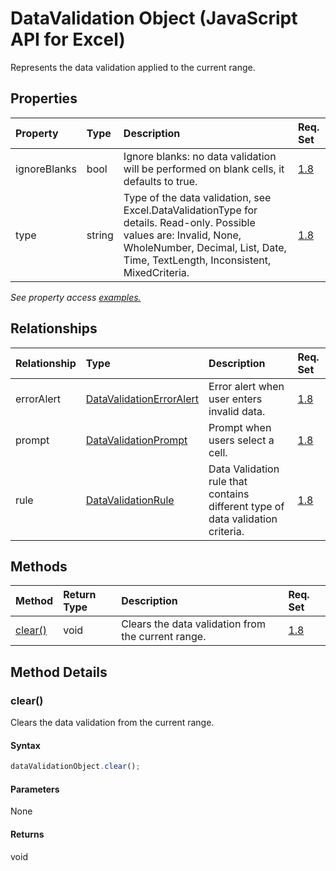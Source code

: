 # DataValidation Object (JavaScript API for Excel)

Represents the data validation applied to the current range.

## Properties

| Property	   | Type	|Description| Req. Set|
|:---------------|:--------|:----------|:----|
|ignoreBlanks|bool|Ignore blanks: no data validation will be performed on blank cells, it defaults to true.|[1.8](../requirement-sets/excel-api-requirement-sets.md)|
|type|string|Type of the data validation, see Excel.DataValidationType for details. Read-only. Possible values are: Invalid, None, WholeNumber, Decimal, List, Date, Time, TextLength, Inconsistent, MixedCriteria.|[1.8](../requirement-sets/excel-api-requirement-sets.md)|

_See property access [examples.](#property-access-examples)_

## Relationships
| Relationship | Type	|Description| Req. Set|
|:---------------|:--------|:----------|:----|
|errorAlert|[DataValidationErrorAlert](datavalidationerroralert.md)|Error alert when user enters invalid data.|[1.8](../requirement-sets/excel-api-requirement-sets.md)|
|prompt|[DataValidationPrompt](datavalidationprompt.md)|Prompt when users select a cell.|[1.8](../requirement-sets/excel-api-requirement-sets.md)|
|rule|[DataValidationRule](datavalidationrule.md)|Data Validation rule that contains different type of data validation criteria.|[1.8](../requirement-sets/excel-api-requirement-sets.md)|

## Methods

| Method		   | Return Type	|Description| Req. Set|
|:---------------|:--------|:----------|:----|
|[clear()](#clear)|void|Clears the data validation from the current range.|[1.8](../requirement-sets/excel-api-requirement-sets.md)|

## Method Details


### clear()
Clears the data validation from the current range.

#### Syntax
```js
dataValidationObject.clear();
```

#### Parameters
None

#### Returns
void
